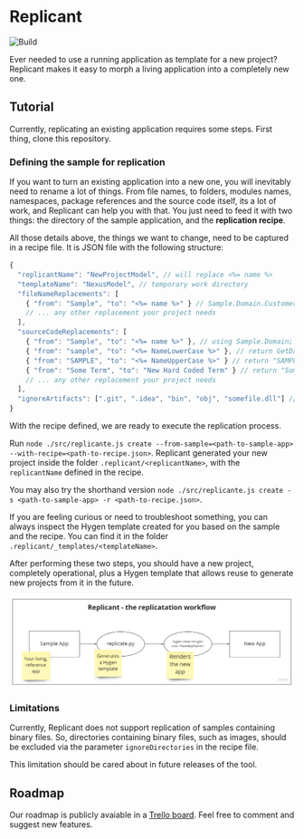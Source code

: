 # Replicant

![Build](https://github.com/DyegoMaas/Replicant/workflows/Build/badge.svg)

Ever needed to use a running application as template for a new project? Replicant makes it easy to morph a living application into a completely new one.

## Tutorial

Currently, replicating an existing application requires some steps. First thing, clone this repository.

### Defining the sample for replication

If you want to turn an existing application into a new one, you will inevitably need to rename a lot of things. From file names, to folders, modules names, namespaces, package references and the source code itself, its a lot of work, and Replicant can help you with that. You just need to feed it with two things: the directory of the sample application, and the **replication recipe**.

All those details above, the things we want to change, need to be captured in a recipe file. It is JSON file with the following structure:

```javascript
{
  "replicantName": "NewProjectModel", // will replace <%= name %>
  "templateName": "NexusModel", // temporary work directory
  "fileNameReplacements": [
    { "from": "Sample", "to": "<%= name %>" } // Sample.Domain.Customer -> NewName.Domain.Customer
    // ... any other replacement your project needs
  ],
  "sourceCodeReplacements": [
    { "from": "Sample", "to": "<%= name %>" }, // using Sample.Domain; -> using NewName.Domain;
    { "from": "sample", "to": "<%= NameLowerCase %>" }, // return GetDatabase("sample"); -> return GetDatabase("newname");
    { "from": "SAMPLE", "to": "<%= NameUpperCase %>" } // return "SAMPLE"; -> return "NEWNAME";
    { "from": "Some Term", "to": "New Hard Coded Term" } // return "Some Term"; -> return "New Hard Coded Term";
    // ... any other replacement your project needs
  ],
  "ignoreArtifacts": [".git", ".idea", "bin", "obj", "somefile.dll"] // usually, binary directories
}
```

With the recipe defined, we are ready to execute the replication process.

Run `node ./src/replicante.js create --from-sample=<path-to-sample-app> --with-recipe=<path-to-recipe.json>`. Replicant generated your new project inside the folder `.replicant/<replicantName>`, with the `replicantName` defined in the recipe.

You may also try the shorthand version `node ./src/replicante.js create -s <path-to-sample-app> -r <path-to-recipe.json>`.

If you are feeling curious or need to troubleshoot something, you can always inspect the Hygen template created for you based on the sample and the recipe. You can find it in the folder `.replicant/_templates/<templateName>`.

After performing these two steps, you should have a new project, completely operational, plus a Hygen template that allows reuse to generate new projects from it in the future.

![Replication workflow](/docs/img/workflow.jpg)

### Limitations

Currently, Replicant does not support replication of samples containing binary files. So, directories containing binary files, such as images, should be excluded via the parameter `ignoreDirectories` in the recipe file.

This limitation should be cared about in future releases of the tool.

## Roadmap

Our roadmap is publicly avaiable in a [Trello board](https://trello.com/b/T9khQD2v/replicant-roadmap). Feel free to comment and suggest new features.
